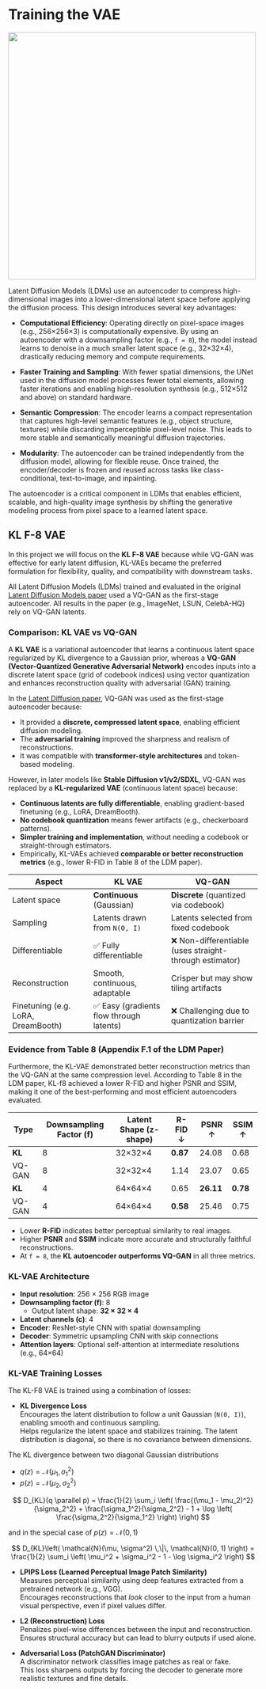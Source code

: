 # Training the VAE

<img src="https://github.com/user-attachments/assets/ad5eadf5-15cd-4c62-a991-a109066618a9" width="500"/>

Latent Diffusion Models (LDMs) use an autoencoder to compress high-dimensional images into a lower-dimensional latent space before applying the diffusion process.
This design introduces several key advantages:

- **Computational Efficiency**: Operating directly on pixel-space images (e.g., 256×256×3) is computationally expensive. By using an autoencoder with a downsampling factor (e.g., `f = 8`),
the model instead learns to denoise in a much smaller latent space (e.g., 32×32×4), drastically reducing memory and compute requirements.

- **Faster Training and Sampling**: With fewer spatial dimensions, the UNet used in the diffusion model processes fewer total elements, allowing faster iterations and
enabling high-resolution synthesis (e.g., 512×512 and above) on standard hardware.

- **Semantic Compression**: The encoder learns a compact representation that captures high-level semantic features (e.g., object structure, textures) while discarding
imperceptible pixel-level noise. This leads to more stable and semantically meaningful diffusion trajectories.

- **Modularity**: The autoencoder can be trained independently from the diffusion model, allowing for flexible reuse. Once trained, the encoder/decoder is frozen and
reused across tasks like class-conditional, text-to-image, and inpainting.

The autoencoder is a critical component in LDMs that enables efficient, scalable, and high-quality image synthesis by shifting the generative modeling process from 
pixel space to a learned latent space.

## KL F-8 VAE

In this project we will focus on the **KL F-8 VAE** because while VQ-GAN was effective for early latent diffusion, 
KL-VAEs became the preferred formulation for flexibility, quality, and compatibility with downstream tasks.

All Latent Diffusion Models (LDMs) trained and evaluated in the original [Latent Diffusion Models paper](https://arxiv.org/abs/2112.10752) 
used a VQ-GAN as the first-stage autoencoder. All results in the paper (e.g., ImageNet, LSUN, CelebA-HQ) rely on VQ-GAN latents.

### Comparison: KL VAE vs VQ-GAN

A **KL VAE** is a variational autoencoder that learns a continuous latent space regularized by KL divergence to a Gaussian prior, 
whereas a **VQ-GAN  (Vector-Quantized Generative Adversarial Network)** encodes inputs into a discrete latent space 
(grid of codebook indices) using vector quantization and enhances reconstruction quality with adversarial (GAN) training. 

In the [Latent Diffusion paper](https://arxiv.org/abs/2112.10752), VQ-GAN was used as the first-stage autoencoder because:

- It provided a **discrete, compressed latent space**, enabling efficient diffusion modeling.
- The **adversarial training** improved the sharpness and realism of reconstructions.
- It was compatible with **transformer-style architectures** and token-based modeling.

However, in later models like **Stable Diffusion v1/v2/SDXL**, VQ-GAN was replaced by a **KL-regularized VAE** (continuous latent space) because:
- **Continuous latents are fully differentiable**, enabling gradient-based finetuning (e.g., LoRA, DreamBooth).
- **No codebook quantization** means fewer artifacts (e.g., checkerboard patterns).
- **Simpler training and implementation**, without needing a codebook or straight-through estimators.
- Empirically, KL-VAEs achieved **comparable or better reconstruction metrics** (e.g., lower R-FID in Table 8 of the LDM paper).


| Aspect            | **KL VAE**                        | **VQ-GAN**                              |
|-------------------|-----------------------------------|------------------------------------------|
| Latent space      | **Continuous** (Gaussian)         | **Discrete** (quantized via codebook)   |
| Sampling          | Latents drawn from `N(0, I)`      | Latents selected from fixed codebook    |
| Differentiable    | ✅ Fully differentiable            | ❌ Non-differentiable (uses straight-through estimator) |
| Reconstruction    | Smooth, continuous, adaptable     | Crisper but may show tiling artifacts   |
| Finetuning (e.g. LoRA, DreamBooth) | ✅ Easy (gradients flow through latents) | ❌ Challenging due to quantization barrier |

### Evidence from Table 8 (Appendix F.1 of the LDM Paper)

Furthermore, the KL-VAE demonstrated better reconstruction metrics than the VQ-GAN at the same compression level. 
According to Table 8 in the LDM paper, KL-f8 achieved a lower R-FID and higher PSNR and SSIM, 
making it one of the best-performing and most efficient autoencoders evaluated.

| Type     | Downsampling Factor (f) | Latent Shape (z-shape) | R-FID ↓ | PSNR ↑ | SSIM ↑ |
|----------|--------------------------|-------------------------|---------|--------|--------|
| **KL**   | 8                        | 32×32×4                 | **0.87** | 24.08  | 0.68   |
| VQ-GAN   | 8                        | 32×32×4                 | 1.14    | 23.07  | 0.65   |
| **KL**   | 4                        | 64×64×4                 | 0.65    | **26.11** | **0.78** |
| VQ-GAN   | 4                        | 64×64×4                 | **0.58** | 25.46  | 0.75   |

- Lower **R-FID** indicates better perceptual similarity to real images.
- Higher **PSNR** and **SSIM** indicate more accurate and structurally faithful reconstructions.
- At `f = 8`, the **KL autoencoder outperforms VQ-GAN** in all three metrics.

### KL-VAE Architecture

- **Input resolution**: 256 × 256 RGB image  
- **Downsampling factor (f)**: 8  
  - Output latent shape: **32 × 32 × 4**  
- **Latent channels (c)**: 4  
- **Encoder**: ResNet-style CNN with spatial downsampling  
- **Decoder**: Symmetric upsampling CNN with skip connections  
- **Attention layers**: Optional self-attention at intermediate resolutions (e.g., 64×64)

### KL-VAE Training Losses

The KL-F8 VAE is trained using a combination of losses:

- **KL Divergence Loss**  
  Encourages the latent distribution to follow a unit Gaussian (`N(0, I)`), enabling smooth and continuous sampling.  
  Helps regularize the latent space and stabilizes training. The latent distribution is diagonal, so there is no covariance between dimensions.
  
The KL divergence between two diagonal Gaussian distributions
- $q(z) = \mathcal{N}(\mu_1, \sigma_1^2)$  
- $p(z) = \mathcal{N}(\mu_2, \sigma_2^2)$

$$ D_{KL}(q \parallel p) = \frac{1}{2} \sum_i \left( \frac{(\mu_1 - \mu_2)^2}{\sigma_2^2} + \frac{\sigma_1^2}{\sigma_2^2} - 1 + \log \left( \frac{\sigma_2^2}{\sigma_1^2} \right) \right) $$

and in the special case of $p(z) = \mathcal{N}(0, 1)$

$$
D_{KL}\left( \mathcal{N}(\mu, \sigma^2) \,\|\, \mathcal{N}(0, 1) \right) =
\frac{1}{2} \sum_i \left( \mu_i^2 + \sigma_i^2 - 1 - \log \sigma_i^2 \right)
$$

- **LPIPS Loss (Learned Perceptual Image Patch Similarity)**  
  Measures perceptual similarity using deep features extracted from a pretrained network (e.g., VGG).  
  Encourages reconstructions that *look* closer to the input from a human visual perspective, even if pixel values differ.

- **L2 (Reconstruction) Loss**  
  Penalizes pixel-wise differences between the input and reconstruction.  
  Ensures structural accuracy but can lead to blurry outputs if used alone.

- **Adversarial Loss (PatchGAN Discriminator)**  
  A discriminator network classifies image patches as real or fake.  
  This loss sharpens outputs by forcing the decoder to generate more realistic textures and fine details.
